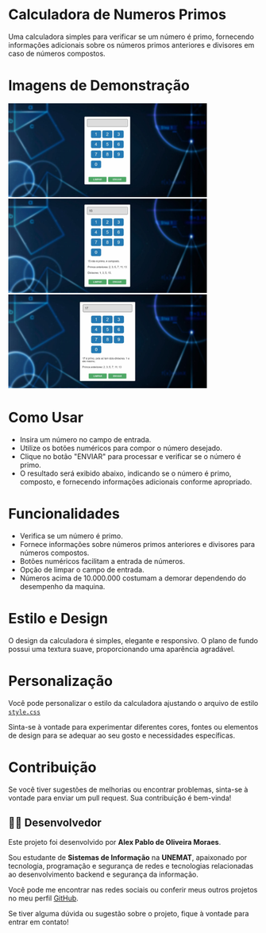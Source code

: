 # Calculadora de Numeros Primos
Uma calculadora simples para verificar se um número é primo, fornecendo informações adicionais sobre os números primos anteriores e divisores em caso de números compostos.

# Imagens de Demonstração

<p float="left">
  <img src="imagens/tela1.JPG" width="400" />
  <img src="imagens/tela2.JPG" width="400" /> 
  <img src="imagens/tela3.JPG" width="400" />
</p>

# Como Usar
- Insira um número no campo de entrada.
- Utilize os botões numéricos para compor o número desejado.
- Clique no botão "ENVIAR" para processar e verificar se o número é primo.
- O resultado será exibido abaixo, indicando se o número é primo, composto, e fornecendo informações adicionais conforme apropriado.

# Funcionalidades
- Verifica se um número é primo.
- Fornece informações sobre números primos anteriores e divisores para números compostos.
- Botões numéricos facilitam a entrada de números.
- Opção de limpar o campo de entrada.
- Números acima de 10.000.000 costumam a demorar dependendo do desempenho da maquina.

# Estilo e Design
O design da calculadora é simples, elegante e responsivo. O plano de fundo possui uma textura suave, proporcionando uma aparência agradável.

# Personalização
Você pode personalizar o estilo da calculadora ajustando o arquivo de estilo [`style.css`](style.css)

Sinta-se à vontade para experimentar diferentes cores, fontes ou elementos de design para se adequar ao seu gosto e necessidades específicas.

# Contribuição
Se você tiver sugestões de melhorias ou encontrar problemas, sinta-se à vontade para enviar um pull request. Sua contribuição é bem-vinda!

## 👨‍💻 Desenvolvedor

Este projeto foi desenvolvido por **Alex Pablo de Oliveira Moraes**. 

Sou estudante de **Sistemas de Informação** na **UNEMAT**, apaixonado por tecnologia, programação e segurança de redes e tecnologias relacionadas ao desenvolvimento backend e segurança da informação.

Você pode me encontrar nas redes sociais ou conferir meus outros projetos no meu perfil [GitHub](https://github.com/AlexPablo-hub).

Se tiver alguma dúvida ou sugestão sobre o projeto, fique à vontade para entrar em contato!
